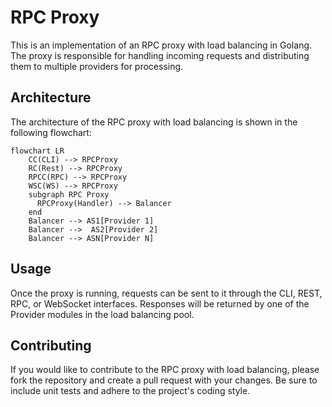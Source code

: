 # RPC Proxy

This is an implementation of an RPC proxy with load balancing in Golang. The proxy is responsible for handling incoming
requests and distributing them to multiple providers for processing.

## Architecture

The architecture of the RPC proxy with load balancing is shown in the following flowchart:

```mermaid
flowchart LR 
    CC(CLI) --> RPCProxy
    RC(Rest) --> RPCProxy
    RPCC(RPC) --> RPCProxy
    WSC(WS) --> RPCProxy
    subgraph RPC Proxy
      RPCProxy(Handler) --> Balancer
    end
    Balancer --> AS1[Provider 1] 
    Balancer -->  AS2[Provider 2] 
    Balancer --> ASN[Provider N]
```

## Usage

Once the proxy is running, requests can be sent to it through the CLI, REST, RPC, or WebSocket interfaces. Responses
will be returned by one of the Provider modules in the load balancing pool.

## Contributing

If you would like to contribute to the RPC proxy with load balancing, please fork the repository and create a pull
request with your changes. Be sure to include unit tests and adhere to the project's coding style.

